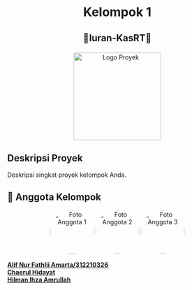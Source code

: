 # <p align="center"> Kelompok 1 </p>
## <p align="center"> 🚀Iuran-KasRT🚀 </p>

<p align="center">
  <img src="gambar/logo.png" alt="Logo Proyek" width="200">
</p>

## Deskripsi Proyek

Deskripsi singkat proyek kelompok Anda.

## 🚀 Anggota Kelompok

<div align="center">
  <img src="gambar/anggota1.jpg" alt="Foto Anggota 1" width="100" style="border-radius: 50%">
  <img src="gambar/anggota2.jpg" alt="Foto Anggota 2" width="100" style="border-radius: 50%">
  <img src="gambar/anggota3.jpg" alt="Foto Anggota 3" width="100" style="border-radius: 50%">
</div>

**[Alif Nur Fathlii Amarta/312210326](https://github.com/Alifamarta)**</br>
**[Chaerul Hidayat](https://github.com/ChaerulHidayat17)** </br>
**[Hilman Ihza Amrullah](https://github.com/HilmanAmrullah)** </br>
